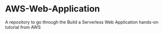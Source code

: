 # AWS-Web-Application
A repository to go through the Build a Serverless Web Application hands-on tutorial from AWS
